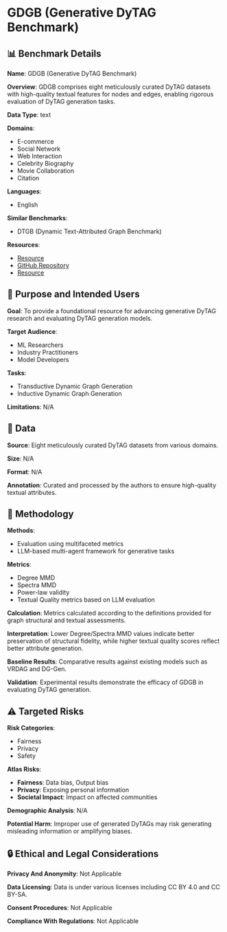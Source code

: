 # GDGB (Generative DyTAG Benchmark)

## 📊 Benchmark Details

**Name**: GDGB (Generative DyTAG Benchmark)

**Overview**: GDGB comprises eight meticulously curated DyTAG datasets with high-quality textual features for nodes and edges, enabling rigorous evaluation of DyTAG generation tasks.

**Data Type**: text

**Domains**:
- E-commerce
- Social Network
- Web Interaction
- Celebrity Biography
- Movie Collaboration
- Citation

**Languages**:
- English

**Similar Benchmarks**:
- DTGB (Dynamic Text-Attributed Graph Benchmark)

**Resources**:
- [Resource](https://www.kaggle.com/datasets/f5e51c13e31f34cc84177d121c5902e0076c826d24e40414186024232e62973e)
- [GitHub Repository](https://github.com/Lucas-PJ/GDGB-ALGO)
- [Resource](https://gdgb-algo.github.io/)

## 🎯 Purpose and Intended Users

**Goal**: To provide a foundational resource for advancing generative DyTAG research and evaluating DyTAG generation models.

**Target Audience**:
- ML Researchers
- Industry Practitioners
- Model Developers

**Tasks**:
- Transductive Dynamic Graph Generation
- Inductive Dynamic Graph Generation

**Limitations**: N/A

## 💾 Data

**Source**: Eight meticulously curated DyTAG datasets from various domains.

**Size**: N/A

**Format**: N/A

**Annotation**: Curated and processed by the authors to ensure high-quality textual attributes.

## 🔬 Methodology

**Methods**:
- Evaluation using multifaceted metrics
- LLM-based multi-agent framework for generative tasks

**Metrics**:
- Degree MMD
- Spectra MMD
- Power-law validity
- Textual Quality metrics based on LLM evaluation

**Calculation**: Metrics calculated according to the definitions provided for graph structural and textual assessments.

**Interpretation**: Lower Degree/Spectra MMD values indicate better preservation of structural fidelity, while higher textual quality scores reflect better attribute generation.

**Baseline Results**: Comparative results against existing models such as VRDAG and DG-Gen.

**Validation**: Experimental results demonstrate the efficacy of GDGB in evaluating DyTAG generation.

## ⚠️ Targeted Risks

**Risk Categories**:
- Fairness
- Privacy
- Safety

**Atlas Risks**:
- **Fairness**: Data bias, Output bias
- **Privacy**: Exposing personal information
- **Societal Impact**: Impact on affected communities

**Demographic Analysis**: N/A

**Potential Harm**: Improper use of generated DyTAGs may risk generating misleading information or amplifying biases.

## 🔒 Ethical and Legal Considerations

**Privacy And Anonymity**: Not Applicable

**Data Licensing**: Data is under various licenses including CC BY 4.0 and CC BY-SA.

**Consent Procedures**: Not Applicable

**Compliance With Regulations**: Not Applicable
